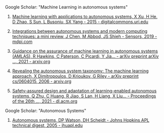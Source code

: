 Google Scholar: "Machine Learning in autonomous systems"

1. [Machine learning with applications to autonomous systems, X Xu, H He, D Zhao, S Sun, L Busoniu, SX Yang - 2015 - digitalcommons.uri.edu](https://digitalcommons.uri.edu/cgi/viewcontent.cgi?article=1019&context=ele_facpubs)

2. [Integrations between autonomous systems and modern computing techniques: a mini review, J Chen, M Abbod, JS Shieh - Sensors, 2019 - mdpi.com](https://www.mdpi.com/1424-8220/19/18/3897)

3. [Guidance on the assurance of machine learning in autonomous systems (AMLAS), R Hawkins, C Paterson, C Picardi, Y Jia… - arXiv preprint arXiv …, 2021 - arxiv.org](https://arxiv.org/pdf/2102.01564)

4. [Revealing the autonomous system taxonomy: The machine learning approach, X Dimitropoulos, D Krioukov, G Riley - arXiv preprint cs/0604015, 2006 - arxiv.org](https://arxiv.org/pdf/cs/0604015)


5. [Safety-assured design and adaptation of learning-enabled autonomous systems, Q Zhu, C Huang, R Jiao, S Lan, H Liang, X Liu… - Proceedings of the 26th …, 2021 - dl.acm.org](https://dl.acm.org/doi/pdf/10.1145/3394885.3431623)

Google Scholar: "Autonomous Systems"

1. [Autonomous systems, DP Watson, DH Scheidt - Johns Hopkins APL technical digest, 2005 - jhuapl.edu](https://secwww.jhuapl.edu/techdigest/content/techdigest/pdf/V26-N04/26-04-Watson.pdf)